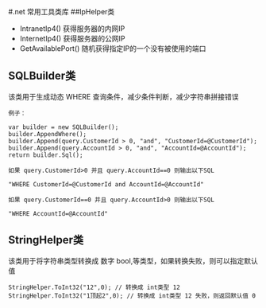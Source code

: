 #.net 常用工具类库
##IpHelper类
- IntranetIp4() 获得服务器的内网IP
- InternetIp4() 获得服务器的公网IP
- GetAvailablePort() 随机获得指定IP的一个没有被使用的端口

## SQLBuilder类

该类用于生成动态 WHERE 查询条件，减少条件判断，减少字符串拼接错误

```
例子：

var builder = new SQLBuilder();
builder.AppendWhere();
builder.Append(query.CustomerId > 0, "and", "CustomerId=@CustomerId");
builder.Append(query.AccountId > 0, "and", "AccountId=@AccountId");
return builder.Sql();

如果 query.CustomerId>0 并且 query.AccountId==0 则输出以下SQL

"WHERE CustomerId=@CustomerId and AccountId=@AccountId"

如果 query.CustomerId==0 并且 query.AccountId>0 则输出以下SQL

"WHERE AccountId=@AccountId"

```

## StringHelper类

该类用于将字符串类型转换成 数字 bool,等类型，如果转换失败，则可以指定默认值

```
StringHelper.ToInt32("12",0); // 转换成 int类型 12 
StringHelper.ToInt32("1顶起2",0); // 转换成 int类型 12 失败，则返回默认值 0
```
